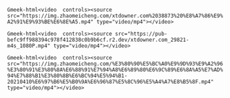 `Gmeek-html<video  controls><source src="https://img.zhaomeicheng.com/xtdowner.com%2038873%20%E8%A7%86%E9%A2%91%E9%93%BE%E6%8E%A5.mp4" type="video/mp4"></video>`

`Gmeek-html<video  controls><source src="https://pub-befc9ff988394c978f412838c0b9b6cf.r2.dev/xtdowner.com_29821-m4s_1080P.mp4" type="video/mp4"></video>`

`Gmeek-html<video  controls><source src="https://img.zhaomeicheng.com/%E3%80%90%E5%BC%A0%E9%9D%93%E9%A2%96%E3%80%91%E3%80%8A%E6%88%91%E7%94%A8%E6%89%80%E6%9C%89%E6%8A%A5%E7%AD%94%E7%88%B1%E3%80%8B%E6%BC%94%E5%94%B1-20210410%E6%97%B6%E5%B0%9A%E6%96%87%E5%8C%96%E5%A4%A7%E8%B5%8F.mp4" type="video/mp4"></video>`
